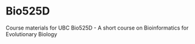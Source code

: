 # Bio525D
Course materials for UBC Bio525D - A short course on Bioinformatics for Evolutionary Biology
